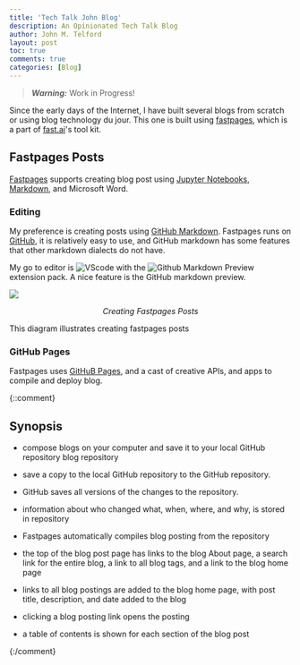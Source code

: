 ```yaml
---
title: 'Tech Talk John Blog'
description: An Opinionated Tech Talk Blog 
author: John M. Telford
layout: post
toc: true
comments: true
categories: [Blog]
---
```


> ***Warning:*** Work in Progress!

Since the early days of the Internet, I have built several blogs from scratch or using   blog technology du jour. This one is built using [fastpages](https://fastpages.fast.ai), which is a part of  [fast.ai](https://www.fast.ai/)'s tool kit. 

## Fastpages Posts

[Fastpages](https://fastpages.fast.ai/fastpages/jupyter/2020/02/21/introducing-fastpages.html) supports creating blog post using [Jupyter Notebooks](https://jupyter.org/),  [Markdown](https://guides.github.com/features/mastering-markdown/), and Microsoft Word.

### Editing

My preference is creating posts using [GitHub Markdown](https://guides.github.com/features/mastering-markdown/).  Fastpages runs on [GitHub](https://github.com),  it is relatively  easy to use, and GitHub markdown has some features that other markdown dialects do not have.

My go to editor is ![VScode](https://code.visualstudio.com)  with the ![Github Markdown Preview](https://marketplace.visualstudio.com/items?itemName=bierner.github-markdown-preview) extension pack. A nice feature is the GitHub markdown preview.


<img  src="{{site.baseurl}}/images/fastpagesdev.png" />

<p style="text-align: center;">
    <em>Creating Fastpages Posts</em>
</p>

This diagram illustrates creating  fastpages posts 

### GitHub Pages

Fastpages uses  [GitHuB Pages](https://pages.github.com), and a cast of creative APIs, and apps to compile and deploy blog.

{::comment}
## Synopsis

- compose blogs on your computer and save it to your local GitHub repository blog repository

- save a copy to the local GitHub repository to the GitHub repository.

- GitHub saves all versions of the changes to the repository.

- information about who changed what, when, where, and why, is stored in repository 

- Fastpages  automatically compiles  blog  posting from the repository

- the top of the blog post page has links to the blog About page, a search link for the entire blog,  a link to all blog tags, and a link to the blog home page

 - links to all blog postings are added to the blog home page, with post title, description, and date added to the blog

- clicking a blog posting link opens the posting

- a table of contents is 
shown for each section of the blog post 

{:/comment}

